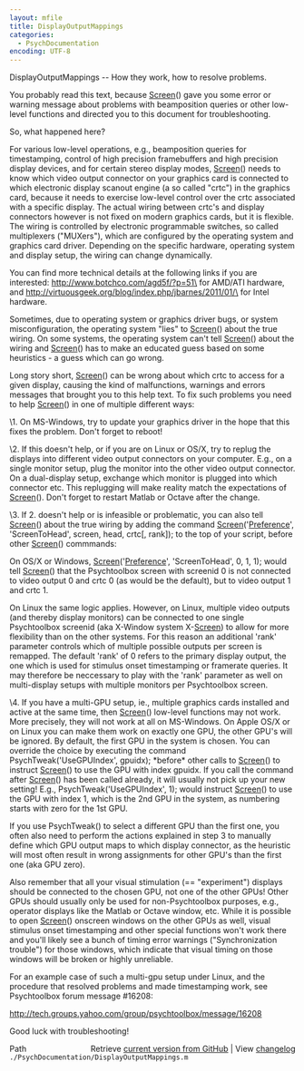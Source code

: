 ```yaml
---
layout: mfile
title: DisplayOutputMappings
categories:
  - PsychDocumentation
encoding: UTF-8
---
```


DisplayOutputMappings -- How they work, how to resolve problems.

You probably read this text, because [Screen](/docs/Screen)() gave you some error or
warning message about problems with beamposition queries or other
low-level functions and directed you to this document for
troubleshooting.

So, what happened here?

For various low-level operations, e.g., beamposition queries for
timestamping, control of high precision framebuffers and high precision
display devices, and for certain stereo display modes, [Screen](/docs/Screen)() needs to
know which video output connector on your graphics card is connected to
which electronic display scanout engine (a so called "crtc") in the
graphics card, because it needs to exercise low-level control over the
crtc associated with a specific display. The actual wiring between crtc's
and display connectors however is not fixed on modern graphics cards, but
it is flexible. The wiring is controlled by electronic programmable
switches, so called multiplexers ("MUXers"), which are configured by the
operating system and graphics card driver. Depending on the specific
hardware, operating system and display setup, the wiring can change
dynamically.

You can find more technical details at the following links if you are
interested: <http://www.botchco.com/agd5f/?p=51\> for AMD/ATI hardware,
and <http://virtuousgeek.org/blog/index.php/jbarnes/2011/01/\> for Intel
hardware.


Sometimes, due to operating system or graphics driver bugs, or system
misconfiguration, the operating system "lies" to [Screen](/docs/Screen)() about the true
wiring. On some systems, the operating system can't tell [Screen](/docs/Screen)() about the
wiring and [Screen](/docs/Screen)() has to make an educated guess based on some
heuristics - a guess which can go wrong.

Long story short, [Screen](/docs/Screen)() can be wrong about which crtc to access for a
given display, causing the kind of malfunctions, warnings and errors
messages that brought you to this help text. To fix such problems you
need to help [Screen](/docs/Screen)() in one of multiple different ways:

\1. On MS-Windows, try to update your graphics driver in the hope that
   this fixes the problem. Don't forget to reboot!

\2. If this doesn't help, or if you are on Linux or OS/X, try to replug
   the displays into different video output connectors on your computer.
   E.g., on a single monitor setup, plug the monitor into the other video
   output connector. On a dual-display setup, exchange which monitor is
   plugged into which connector etc. This replugging will make reality
   match the expectations of [Screen](/docs/Screen)(). Don't forget to restart Matlab or
   Octave after the change.

\3. If 2. doesn't help or is infeasible or problematic, you can also tell
   [Screen](/docs/Screen)() about the true wiring by adding the command
   [Screen](/docs/Screen)('[Preference](/docs/Preference)', 'ScreenToHead', screen, head, crtc[, rank]); to the
   top of your script, before other [Screen](/docs/Screen)() commmands:

   On OS/X or Windows, [Screen](/docs/Screen)('[Preference](/docs/Preference)', 'ScreenToHead', 0, 1, 1);
   would tell [Screen](/docs/Screen)() that the Psychtoolbox screen with screenid 0 is
   not connected to video output 0 and crtc 0 (as would be the default),
   but to video output 1 and crtc 1.

   On Linux the same logic applies. However, on Linux, multiple video
   outputs (and thereby display monitors) can be connected to one single
   Psychtoolbox screenid (aka X-Window system X-[Screen](/docs/Screen)) to allow for more
   flexibility than on the other systems. For this reason an additional
   'rank' parameter controls which of multiple possible outputs per
   screen is remapped. The default 'rank' of 0 refers to the primary
   display output, the one which is used for stimulus onset timestamping
   or framerate queries. It may therefore be neccessary to play with the
   'rank' parameter as well on multi-display setups with multiple
   monitors per Psychtoolbox screen.

\4. If you have a multi-GPU setup, ie., multiple graphics cards installed
   and active at the same time, then [Screen](/docs/Screen)() low-level functions may not
   work. More precisely, they will not work at all on MS-Windows. On
   Apple OS/X or on Linux you can make them work on exactly one GPU, the
   other GPU's will be ignored. By default, the first GPU in the system
   is chosen. You can override the choice by executing the command
   PsychTweak('UseGPUIndex', gpuidx); \*before\* other calls to [Screen](/docs/Screen)() to
   instruct [Screen](/docs/Screen)() to use the GPU with index gpuidx. If you call the
   command after [Screen](/docs/Screen)() has been called already, it will usually not
   pick up your new setting! E.g., PsychTweak('UseGPUIndex', 1); would
   instruct [Screen](/docs/Screen)() to use the GPU with index 1, which is the 2nd GPU in
   the system, as numbering starts with zero for the 1st GPU.

   If you use PsychTweak() to select a different GPU than the first one,
   you often also need to perform the actions explained in step 3 to
   manually define which GPU output maps to which display connector, as
   the heuristic will most often result in wrong assignments for other
   GPU's than the first one (aka GPU zero).

   Also remember that all your visual stimulation (== "experiment")
   displays should be connected to the chosen GPU, not one of the other
   GPUs! Other GPUs should usually only be used for non-Psychtoolbox
   purposes, e.g., operator displays like the Matlab or Octave window,
   etc. While it is possible to open [Screen](/docs/Screen)() onscreen windows on the
   other GPUs as well, visual stimulus onset timestamping and other
   special functions won't work there and you'll likely see a bunch of
   timing error warnings ("Synchronization trouble") for those windows,
   which indicate that visual timing on those windows will be broken or
   highly unreliable.

   For an example case of such a multi-gpu setup under Linux, and the
   procedure that resolved problems and made timestamping work, see
   Psychtoolbox forum message #16208:

   http://tech.groups.yahoo.com/group/psychtoolbox/message/16208

Good luck with troubleshooting!



<div class="code_header" style="text-align:right;">
  <span style="float:left;">Path&nbsp;&nbsp;</span> <span class="counter">Retrieve <a href=
  "https://raw.github.com/Psychtoolbox-3/Psychtoolbox-3/beta/./PsychDocumentation/DisplayOutputMappings.m">current version from GitHub</a> | View <a href=
  "https://github.com/Psychtoolbox-3/Psychtoolbox-3/commits/beta/./PsychDocumentation/DisplayOutputMappings.m">changelog</a></span>
</div>
<div class="code">
  <code>./PsychDocumentation/DisplayOutputMappings.m</code>
</div>
